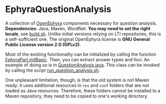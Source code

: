 EphyraQuestionAnalysis
======================

A collection of [OpenEphyra](http://sourceforge.net/projects/openephyra/) components necessary for question analysis. **Dependencies**: Java, Maven, WordNet. **You may need to set the right locale**, see [build.sh](build.sh). Unlike initial versions relying on LTI repositories, this is a self-sufficient one. The original OpenEphyra license is **GNU General Public License version 2.0 (GPLv2)**.

Most of the existing functionality can be initialized by calling the function [EphyraPart.initBasic](src/main/java/info/ephyra/EphyraPart.java#L23). Then, you can extract answer types and foci. An example of doing so is in [QuestionAnalysis.java](src/main/java/info/ephyra/questionanalysis/QuestionAnalysis.java#L260). This class can be invoked by calling the script [run_question_analysis.sh](run_question_analysis.sh).

One unpleasant limitation, though, is that the old system is not Maven ready: it uses additional resources in ``res`` and ``conf`` folders that are not loaded as Java resources. Therefore, these folders cannot be installed to a Maven repository, they need to be copied to one's working directory.

